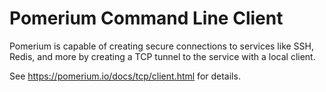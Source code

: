 # Pomerium Command Line Client

Pomerium is capable of creating secure connections to services like SSH, Redis, and more by creating a TCP tunnel to the service with a local client.

See https://pomerium.io/docs/tcp/client.html for details.

